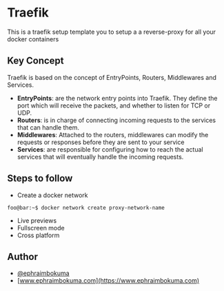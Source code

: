 # Traefik

This is a traefik setup template you to setup a a reverse-proxy for all your docker containers 

## Key Concept

Traefik is based on the concept of EntryPoints, Routers, Middlewares and Services.

- **EntryPoints**:  are the network entry points into Traefik. They define the port which will receive the packets, and whether to listen for TCP or UDP.
- **Routers**: is in charge of connecting incoming requests to the services that can handle them.
- **Middlewares**: Attached to the routers, middlewares can modify the requests or responses before they are sent to your service
- **Services**: are responsible for configuring how to reach the actual services that will eventually handle the incoming requests.

## Steps to follow 

- Create a docker network
```console
foo@bar:~$ docker network create proxy-network-name
```
- Live previews
- Fullscreen mode
- Cross platform


## Author 

- [@ephraimbokuma](https://github.com/Frenchcode)
- [www.ephraimbokuma.com](https://www.ephraimbokuma.com)


